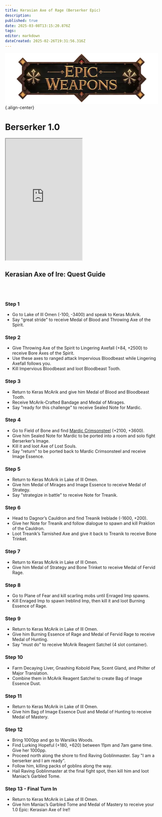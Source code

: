 ```yaml
---
title: Kerasian Axe of Rage (Berserker Epic)
description: 
published: true
date: 2025-03-08T13:15:20.876Z
tags: 
editor: markdown
dateCreated: 2025-02-26T19:31:56.316Z
---
```


![epicweapons.webp](/epicweapons.webp){.align-center}

# Berserker 1.0

<iframe src="https://www.thjdi.cc/item/2068299" width="50%" height="400px"></iframe>

## Kerasian Axe of Ire: Quest Guide
<br><br>
### Step 1
  - Go to Lake of Ill Omen (-100, -3400) and speak to Keras McArik.
  - Say "great stride" to receive Medal of Blood and Throwing Axe of the Spirit.
  
### Step 2
  - Give Throwing Axe of the Spirit to Lingering Axefall (+84, +2500) to receive Bore Axes of the Spirit.
  - Use these axes to ranged attack Impervious Bloodbeast while Lingering Axefall follows you.
  - Kill Impervious Bloodbeast and loot Bloodbeast Tooth.
  
### Step 3
  - Return to Keras McArik and give him Medal of Blood and Bloodbeast Tooth.
  - Receive McArik-Crafted Bandage and Medal of Mirages.
  - Say "ready for this challenge" to receive Sealed Note for Mardic.
  
### Step 4
  - Go to Field of Bone and find [Mardic Crimsonsteel](https://www.thjdi.cc/npc/78100) (+2100, +3600).
  - Give him Sealed Note for Mardic to be ported into a room and solo fight Berserker’s Image.
  - Kill it and loot Axe of Lost Souls.
  - Say "return" to be ported back to Mardic Crimsonsteel and receive Image Essence.
  
### Step 5
  - Return to Keras McArik in Lake of Ill Omen.
  - Give him Medal of Mirages and Image Essence to receive Medal of Strategy.
  - Say "strategize in battle" to receive Note for Treanik.
  
### Step 6
  - Head to Dagnor’s Cauldron and find Treanik Ireblade (-1600, +200).
  - Give her Note for Treanik and follow dialogue to spawn and kill Praklion of the Cauldron.
  - Loot Treanik’s Tarnished Axe and give it back to Treanik to receive Bone Trinket.
  
### Step 7
  - Return to Keras McArik in Lake of Ill Omen.
  - Give him Medal of Strategy and Bone Trinket to receive Medal of Fervid Rage.
  
### Step 8
  - Go to Plane of Fear and kill scarling mobs until Enraged Imp spawns.
  - Kill Enraged Imp to spawn Ireblind Imp, then kill it and loot Burning Essence of Rage.
  
### Step 9
  - Return to Keras McArik in Lake of Ill Omen.
  - Give him Burning Essence of Rage and Medal of Fervid Rage to receive Medal of Hunting.
  - Say "must do" to receive McArik Reagent Satchel (4 slot container).
  
### Step 10
  - Farm Decaying Liver, Gnashing Kobold Paw, Scent Gland, and Philter of Major Translation.
  - Combine them in McArik Reagent Satchel to create Bag of Image Essence Dust.
  
### Step 11
  - Return to Keras McArik in Lake of Ill Omen.
  - Give him Bag of Image Essence Dust and Medal of Hunting to receive Medal of Mastery.
  
### Step 12
  - Bring 1000pp and go to Warsliks Woods.
  - Find Lurking Hopeful (+180, +620) between 11pm and 7am game time. Give her 1000pp.
  - Proceed north along the shore to find Raving Goblinmaster. Say "I am a berserker and I am ready".
  - Follow him, killing packs of goblins along the way.
  - Hail Raving Goblinmaster at the final fight spot, then kill him and loot Maniac’s Garbled Tome.
  
### Step 13 - Final Turn In
  - Return to Keras McArik in Lake of Ill Omen.
  - Give him Maniac’s Garbled Tome and Medal of Mastery to receive your 1.0 Epic: Kerasian Axe of Ire!!
